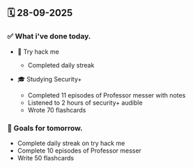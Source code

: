 ## 🗓️ 28-09-2025

### ✅ What i've done today.
- 👾 Try hack me
    - Completed daily streak

- 🎓 Studying Security+
    - Completed 11 episodes of Professor messer with notes
    - Listened to 2 hours of security+ audible
    - Wrote 70 flashcards


### 🎯 Goals for tomorrow.
- Complete daily streak on try hack me
- Complete 10 episodes of Professor messer
- Write 50 flashcards